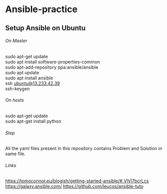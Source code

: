 # Ansible-practice

## Setup Ansible on Ubuntu 
###### On Master 
sudo apt-get update <br />
sudo apt install software-properties-common <br />
sudo apt-add-repository ppa:ansible/ansible <br />
sudo apt update <br />
sudo apt install ansible <br />
ssh ubuntu@13.233.42.39 <br />
ssh-keygen <br />

###### On hosts 
sudo apt-get update <br />
sudo apt-get install python 

###### Step
All the yaml files present in this repository contains Problem and Solution in same file.

###### Links
https://tomoconnor.eu/blogish/getting-started-ansible/#.VlVl7bcrLcs
https://galaxy.ansible.com/
https://github.com/leucos/ansible-tuto
